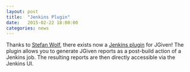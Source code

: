 ```yaml
---
layout: post
title:  "Jenkins Plugin"
date:   2015-02-22 18:00:00
categories: news
---
```

Thanks to [Stefan Wolf](https://twitter.com/wolfs42), there exists now a [Jenkins plugin](https://wiki.jenkins-ci.org/display/JENKINS/JGiven+Plugin) for JGiven!
The plugin allows you to generate JGiven reports as a post-build action of a Jenkins job. The resulting reports are then directly accessible via the Jenkins UI.

[jgiven-gh]: https://github.com/TNG/JGiven
[jgiven]:    http://jgiven.org
